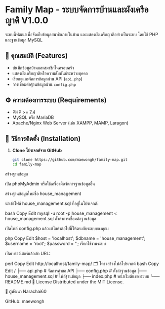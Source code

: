 # Family Map - ระบบจัดการบ้านและผังเครือญาติ V1.0.0

ระบบนี้พัฒนาเพื่อจัดเก็บข้อมูลสมาชิกภายในบ้าน และแสดงผังเครือญาติอย่างเป็นระบบ โดยใช้ PHP และฐานข้อมูล MySQL

## 📌 คุณสมบัติ (Features)

- บันทึกข้อมูลบ้านและสมาชิกในครอบครัว
- แสดงผังเครือญาติหรือความสัมพันธ์ระหว่างบุคคล
- เรียกดูและจัดการข้อมูลผ่าน API (`api.php`)
- การเชื่อมต่อฐานข้อมูลผ่าน `config.php`

## ⚙️ ความต้องการระบบ (Requirements)

- PHP >= 7.4
- MySQL หรือ MariaDB
- Apache/Nginx Web Server (เช่น XAMPP, MAMP, Laragon)

## 🚀 วิธีการติดตั้ง (Installation)

1. **Clone โปรเจกต์จาก GitHub**
   ```bash
   git clone https://github.com/maewongh/family-map.git
   cd family-map
สร้างฐานข้อมูล

เปิด phpMyAdmin หรือใช้เครื่องมือจัดการฐานข้อมูลอื่น

สร้างฐานข้อมูลใหม่ชื่อ house_management

นำเข้าไฟล์ house_management.sql ที่อยู่ในโปรเจกต์:

bash
Copy
Edit
mysql -u root -p house_management < house_management.sql
ตั้งค่าการเชื่อมต่อฐานข้อมูล

เปิดไฟล์ config.php แล้วแก้ไขค่าต่อไปนี้ให้ตรงกับระบบของคุณ:

php
Copy
Edit
$host = 'localhost';
$dbname = 'house_management';
$username = 'root';
$password = '';
เรียกใช้งานระบบ

เปิดเบราว์เซอร์แล้วเข้า URL:

perl
Copy
Edit
http://localhost/family-map/
🗂️ โครงสร้างไฟล์โปรเจกต์
bash
Copy
Edit
/
├── api.php                  # จัดการคำขอ API
├── config.php               # ตั้งค่าฐานข้อมูล
├── house_management.sql     # ไฟล์ฐานข้อมูล
├── index.php                # หน้าเริ่มต้นของระบบ
└── README.md
📄 License
Distributed under the MIT License.

👤 ผู้พัฒนา
Narachai60

GitHub: maewongh
